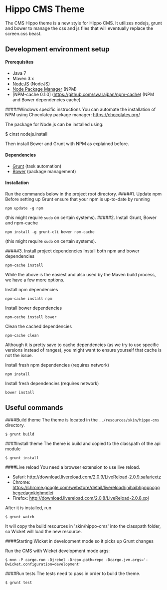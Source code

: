 Hippo CMS Theme
===========

The CMS Hippo theme is a new style for Hippo CMS. It utilizes nodejs, grunt and bower to manage the css and js
files that will eventually replace the screen.css beast.

## Development environment setup
#### Prerequisites

* Java 7
* Maven 3.x
* [NodeJS](https://nodejs.org/) (NodeJS)
* [Node Package Manager](https://npmjs.org/) (NPM)
* [NPM-cache 0.1.0] (https://github.com/swarajban/npm-cache) (NPM and Bower dependencies cache)

#####Windows specific instructions
You can automate the installation of NPM using Chocolatey package manager:
https://chocolatey.org/

The package for Node.js can be installed using:

  $ cinst nodejs.install

Then install Bower and Grunt with NPM as explained before.

#### Dependencies

* [Grunt](http://gruntjs.com/) (task automation)
* [Bower](http://bower.io/) (package management)

#### Installation
Run the commands below in the project root directory.
#####1. Update npm
Before setting up Grunt ensure that your npm is up-to-date by running

    npm update -g npm

(this might require `sudo` on certain systems).
#####2. Install Grunt, Bower and npm-cache

    npm install -g grunt-cli bower npm-cache

(this might require `sudo` on certain systems).

#####3. Install project dependencies
Install both npm and bower dependencies

    npm-cache install

While the above is the easiest and also used by the Maven build process, we have a few more options.

Install npm dependencies

    npm-cache install npm

Install bower dependencies

    npm-cache install bower

Clean the cached dependencies

    npm-cache clean

Although it is pretty save to cache dependencies (as we try to use specific versions instead of ranges), you might want
to ensure yourself that cache is not the issue.

Install fresh npm dependencies (requires network)

    npm install

Install fresh dependencies (requires network)

    bower install

## Useful commands

####Build theme
The theme is located in the `../resources/skin/hippo-cms` directory.

    $ grunt build

####Install theme
The theme is build and copied to the classpath of the api module

    $ grunt install

####Live reload
You need a browser extension to use live reload.

*   Safari: http://download.livereload.com/2.0.9/LiveReload-2.0.9.safariextz
*   Chrome: https://chrome.google.com/webstore/detail/livereload/jnihajbhpnppcggbcgedagnkighmdlei
*   Firefox: http://download.livereload.com/2.0.8/LiveReload-2.0.8.xpi

After it is installed, run

    $ grunt watch
    
It will copy the build resources in 'skin/hippo-cms' into the classpath folder, so Wicket will load the new resource.

####Starting Wicket in development mode so it picks up Grunt changes

Run the CMS with Wicket development mode args:

    $ mvn -P cargo.run -Djrebel -Drepo.path=repo -Dcargo.jvm.args='-Dwicket.configuration=development'


####Run tests
The tests need to pass in order to build the theme.

    $ grunt test

